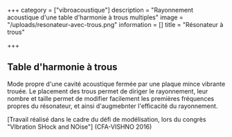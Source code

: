 +++
category = ["vibroacoustique"]
description = "Rayonnement acoustique d'une table d'harmonie à trous multiples"
image = "/uploads/resonateur-avec-trous.png"
information = []
title = "Résonateur à trous"

+++
## Table d'harmonie à trous

Mode propre d'une cavité acoustique fermée par une plaque mince vibrante trouée. Le placement des trous permet de diriger le rayonnement, leur nombre et taille permet de modifier facilement les premières fréquences propres du résonateur, et ainsi d'augmebnter l'efficacité du rayonnement.

\[Travail réalisé dans le cadre du défi de modélisation, lors du congrès "VIbration SHock and NOise"\] (CFA-VISHNO 2016)